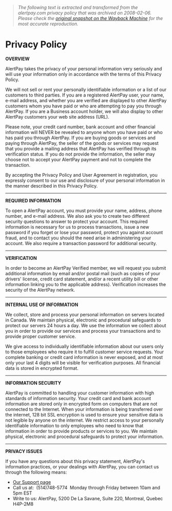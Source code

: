 > *The following text is extracted and transformed from the alertpay.com privacy policy that was archived on 2008-02-06. Please check the [original snapshot on the Wayback Machine](https://web.archive.org/web/20080206072224id_/http%3A//www.alertpay.com/info/PrivacyPolicy.aspx) for the most accurate reproduction.*

# Privacy Policy

**OVERVIEW**

AlertPay takes the privacy of your personal information very seriously and will use your information only in accordance with the terms of this Privacy Policy. 

We will not sell or rent your personally identifiable information or a list of our customers to third parties. If you are a registered AlertPay user, your name, e-mail address, and whether you are verified are displayed to other AlertPay customers whom you have paid or who are attempting to pay you through AlertPay. If you are a Business account holder, we will also display to other AlertPay customers your web site address (URL). 

Please note, your credit card number, bank account and other financial information will NEVER be revealed to anyone whom you have paid or who has paid you through AlertPay. If you are buying goods or services and paying through AlertPay, the seller of the goods or services may request that you provide a mailing address that AlertPay has verified through its verification status. If you do not provide the information, the seller may choose not to accept your AlertPay payment and not to complete the transaction. 

By accepting the Privacy Policy and User Agreement in registration, you expressly consent to our use and disclosure of your personal information in the manner described in this Privacy Policy. 

* * *

**REQUIRED INFORMATION**

To open a AlertPay account, you must provide your name, address, phone number, and e-mail address. We also ask you to create two different security questions to answer to protect your account. This required information is necessary for us to process transactions, issue a new password if you forget or lose your password, protect you against account fraud, and to contact you should the need arise in administering your account. We also require a transaction password for additional security. 

* * *

**VERIFICATION**

In order to become an AlertPay Verified member, we will request you submit additional information by email and/or postal mail (such as copies of your drivers' license, credit card statement, and/or a recent utility bill or other information linking you to the applicable address). Verification increases the security of the AlertPay network. 

* * *

**INTERNAL USE OF INFORMATION**

We collect, store and process your personal information on servers located in Canada. We maintain physical, electronic and procedural safeguards to protect our servers 24 hours a day. We use the information we collect about you in order to provide our services and process your transactions and to provide proper customer service. 

We give access to individually identifiable information about our users only to those employees who require it to fulfill customer service requests. Your complete banking or credit card information is never exposed, and at most only your last 4 digits will be visible for verification purposes. All financial data is stored in encrypted format. 

* * *

**INFORMATION SECURITY**

AlertPay is committed to handling your customer information with high standards of information security. Your credit card and bank account information are stored only in encrypted form on computers that are not connected to the Internet. When your information is being transferred over the internet, 128 bit SSL encryption is used to ensure your sensitive data is not legible by anyone on the internet. We restrict access to your personally identifiable information to only employees who need to know that information in order to provide products or services to you. We maintain physical, electronic and procedural safeguards to protect your information. 

* * *

**PRIVACY ISSUES**

If you have any questions about this privacy statement, AlertPay's information practices, or your dealings with AlertPay, you can contact us through the following means: 

  * [Our Support page](https://web.archive.org/web/20080206072224id_/http%3A//www.alertpay.com/info/ContactUs.aspx)
  * Call us at:  (514)748-5774  Monday through Friday between 10am and 5pm EST
  * Write to us: AlertPay, 5200 De La Savane, Suite 220, Montreal, Quebec H4P-2M8


